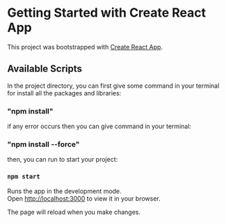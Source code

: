 # Getting Started with Create React App

This project was bootstrapped with [Create React App](https://github.com/facebook/create-react-app).

## Available Scripts

In the project directory, you can first give some command in your terminal for install all the packages and libraries:

### "npm install"
if any error occurs then you can give command in your terminal:

### "npm install --force"

then, you can run to start your project:

### `npm start`

Runs the app in the development mode.\
Open [http://localhost:3000](http://localhost:3000) to view it in your browser.

The page will reload when you make changes.
